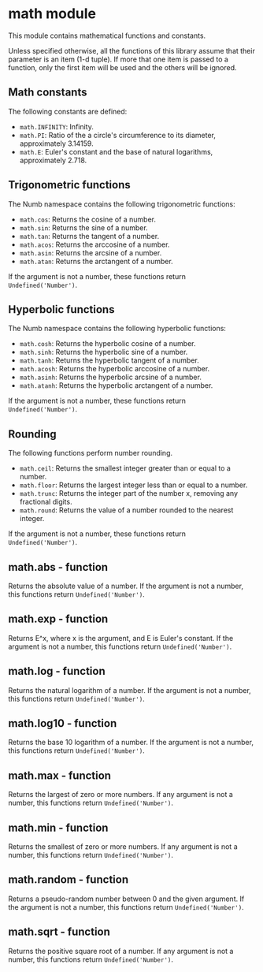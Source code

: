 math module
============================================================================

This module contains mathematical functions and constants.

Unless specified otherwise, all the functions of this library assume that
their parameter is an item (1-d tuple). If more that one item is passed
to a function, only the first item will be used and the others will be
ignored.
  
Math constants
------------------------------------------------------------------------
The following constants are defined:

- `math.INFINITY`: Infinity.
- `math.PI`: Ratio of the a circle's circumference to its diameter, approximately 3.14159.
- `math.E`: Euler's constant and the base of natural logarithms, approximately 2.718.
  
Trigonometric functions
------------------------------------------------------------------------
The Numb namespace contains the following trigonometric functions: 

- `math.cos`:  Returns the cosine of a number.
- `math.sin`:  Returns the sine of a number.
- `math.tan`:  Returns the tangent of a number.
- `math.acos`: Returns the arccosine of a number.
- `math.asin`: Returns the arcsine of a number.
- `math.atan`: Returns the arctangent of a number.

If the argument is not a number, these functions return `Undefined('Number')`.
  
Hyperbolic functions
------------------------------------------------------------------------
The Numb namespace contains the following hyperbolic functions: 

- `math.cosh`:  Returns the hyperbolic cosine of a number.
- `math.sinh`:  Returns the hyperbolic sine of a number.
- `math.tanh`:  Returns the hyperbolic tangent of a number.
- `math.acosh`: Returns the hyperbolic arccosine of a number.
- `math.asinh`: Returns the hyperbolic arcsine of a number.
- `math.atanh`: Returns the hyperbolic arctangent of a number.

If the argument is not a number, these functions return `Undefined('Number')`.
  
Rounding
------------------------------------------------------------------------
The following functions perform number rounding. 

- `math.ceil`: Returns the smallest integer greater than or equal to a number.
- `math.floor`: Returns the largest integer less than or equal to a number.
- `math.trunc`: Returns the integer part of the number x, removing any fractional digits.
- `math.round`: Returns the value of a number rounded to the nearest integer.

If the argument is not a number, these functions return `Undefined('Number')`.
  
math.abs - function
------------------------------------------------------------------------
Returns the absolute value of a number. 
If the argument is not a number, this functions return `Undefined('Number')`.
  
math.exp - function
------------------------------------------------------------------------
Returns E^x, where x is the argument, and E is Euler's constant. 
If the argument is not a number, this functions return `Undefined('Number')`.
  
math.log - function
------------------------------------------------------------------------
Returns the natural logarithm of a number. 
If the argument is not a number, this functions return `Undefined('Number')`.
  
math.log10 - function
------------------------------------------------------------------------
Returns the base 10 logarithm of a number. 
If the argument is not a number, this functions return `Undefined('Number')`.
  
math.max - function
------------------------------------------------------------------------
Returns the largest of zero or more numbers.
If any argument is not a number, this functions return `Undefined('Number')`.
  
math.min - function
------------------------------------------------------------------------
Returns the smallest of zero or more numbers.
If any argument is not a number, this functions return `Undefined('Number')`.
  
math.random - function
------------------------------------------------------------------------
Returns a pseudo-random number between 0 and the given argument.
If the argument is not a number, this functions return `Undefined('Number')`.
  
math.sqrt - function
------------------------------------------------------------------------
Returns the positive square root of a number.
If any argument is not a number, this functions return `Undefined('Number')`.
  

